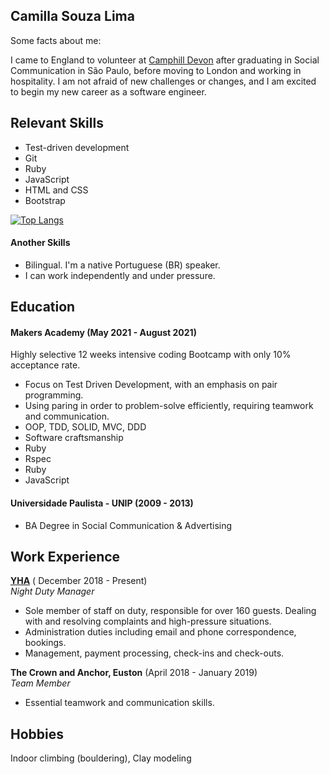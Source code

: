 ## Camilla Souza Lima

Some facts about me:

I came to England to volunteer at <a href="https://www.camphilldevon.org.uk/">Camphill Devon</a> after graduating in Social Communication in São Paulo, before moving to London and working in hospitality. I am not afraid of new challenges or changes, and I am excited to begin my new career as a software engineer.


## Relevant Skills

- Test-driven development
- Git
- Ruby
- JavaScript
- HTML and CSS
- Bootstrap


[![Top Langs](https://github-readme-stats.vercel.app/api/top-langs/?username=camilla000&langs_count=8)](https://github.com/anuraghazra/github-readme-stats)




#### Another Skills



- Bilingual. I'm a native Portuguese (BR) speaker.
- I can work independently and under pressure.


## Education

#### Makers Academy (May 2021 - August 2021)
Highly selective 12 weeks intensive coding Bootcamp with only 10% acceptance rate.

- Focus on Test Driven Development, with an emphasis on pair programming.
- Using paring in order to problem-solve efficiently, requiring teamwork and communication.
- OOP, TDD, SOLID, MVC, DDD
- Software craftsmanship
- Ruby
- Rspec
- Ruby 
- JavaScript


#### Universidade Paulista - UNIP (2009 - 2013)

- BA Degree in Social Communication & Advertising

## Work Experience

**<a href="https://www.yha.org.uk/hostel/yha-london-earls-court">YHA</a>** ( December 2018 - Present)  
_Night Duty Manager_

- Sole member of staff on duty, responsible for over 160 guests. Dealing with and resolving complaints and high-pressure situations.
- Administration duties including email and phone correspondence, bookings.
- Management, payment processing, check-ins and check-outs.

**The Crown and Anchor, Euston** (April 2018 - January 2019)  
_Team Member_

- Essential teamwork and communication skills.

## Hobbies

Indoor climbing (bouldering),
Clay modeling
